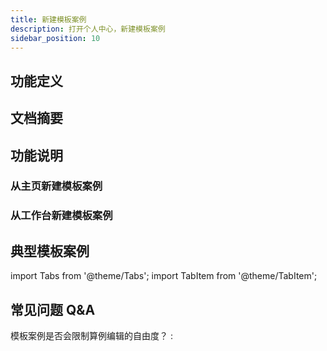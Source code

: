 ```yaml
---
title: 新建模板案例
description: 打开个人中心，新建模板案例
sidebar_position: 10
---
```


## 功能定义


## 文档摘要


## 功能说明

### 从主页新建模板案例

### 从工作台新建模板案例

## 典型模板案例

import Tabs from '@theme/Tabs';
import TabItem from '@theme/TabItem';

<Tabs>
<TabItem value="case1" label="10机39节点系统">

</TabItem>
<TabItem value="case2" label="3机9节点系统">

</TabItem>
<TabItem value="case3" label="光伏发电系统">

</TabItem>
</Tabs>


## 常见问题 Q&A
模板案例是否会限制算例编辑的自由度？
:
